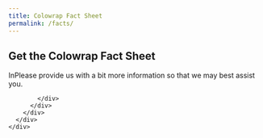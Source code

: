 ```yaml
---
title: Colowrap Fact Sheet
permalink: /facts/
---
```


<main class="main">
  <section class="section lead">
    <div class="frame">
      <div class="content">
        <div class="ui-cols">
          <div class="ui-col-7">
            <h2>Get the Colowrap Fact Sheet</h2>
            <p>InPlease provide us with a bit more information so that we may best assist you.</p>
          </div>
          <div class="ui-col-5">
            <div class="form">



            </div>
          </div>
        </div>
      </div>
    </div>
  </div>
</main>